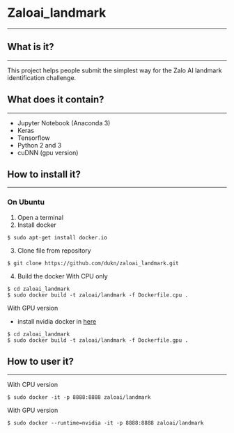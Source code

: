 # Zaloai_landmark
---

## What is it?
---
This project helps people submit the simplest way for the Zalo AI landmark identification challenge.

## What does it contain?
---
- Jupyter Notebook (Anaconda 3)
- Keras 
- Tensorflow 
- Python 2 and 3
- cuDNN (gpu version)

## How to install it?
---
### On Ubuntu 
1. Open a terminal
2. Install docker 
```
$ sudo apt-get install docker.io
```
3. Clone file from repository
```
$ git clone https://github.com/dukn/zaloai_landmark.git
```
4. Build the docker
With CPU only 
```
$ cd zaloai_landmark
$ sudo docker build -t zaloai/landmark -f Dockerfile.cpu . 
```
With GPU version
- install nvidia docker in [here](https://github.com/NVIDIA/nvidia-docker)
```
$ cd zaloai_landmark
$ sudo docker build -t zaloai/landmark -f Dockerfile.gpu . 
```

## How to user it?
---
With CPU version
```
$ sudo docker -it -p 8888:8888 zaloai/landmark
```
With GPU version
```
$ sudo docker --runtime=nvidia -it -p 8888:8888 zaloai/landmark
```